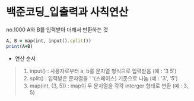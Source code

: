 # 백준코딩_입출력과 사칙연산
no.1000 A와 B를 입력받아 더해서 반환하는 것
```ruby
A, B = map(int, input().split())
print(A+B)
```
* 연산 순서
> 1. input() : 사용자로부터 a, b를 문자열 형식으로 입력받음 (예 : '3 5')
> 2. split() : 입력받은 문자열을 ' '(스페이스) 기준으로 나눔 (예 : '3', '5')
> 3. map(int, (3, 5)) : map이 두 문자열을 각각 interger 형태로 변환 (예 : 3, 5)

